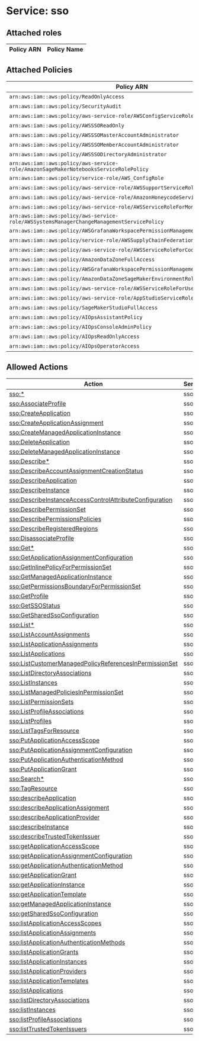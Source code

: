 # Service: sso

## Attached roles

| Policy ARN | Policy Name |
|------------|-------------|
## Attached Policies

| Policy ARN | Policy Name |
|------------|-------------|
| `arn:aws:iam::aws:policy/ReadOnlyAccess` | [ReadOnlyAccess](../policies.md#readonlyaccess) |
| `arn:aws:iam::aws:policy/SecurityAudit` | [SecurityAudit](../policies.md#securityaudit) |
| `arn:aws:iam::aws:policy/aws-service-role/AWSConfigServiceRolePolicy` | [AWSConfigServiceRolePolicy](../policies.md#awsconfigservicerolepolicy) |
| `arn:aws:iam::aws:policy/AWSSSOReadOnly` | [AWSSSOReadOnly](../policies.md#awsssoreadonly) |
| `arn:aws:iam::aws:policy/AWSSSOMasterAccountAdministrator` | [AWSSSOMasterAccountAdministrator](../policies.md#awsssomasteraccountadministrator) |
| `arn:aws:iam::aws:policy/AWSSSOMemberAccountAdministrator` | [AWSSSOMemberAccountAdministrator](../policies.md#awsssomemberaccountadministrator) |
| `arn:aws:iam::aws:policy/AWSSSODirectoryAdministrator` | [AWSSSODirectoryAdministrator](../policies.md#awsssodirectoryadministrator) |
| `arn:aws:iam::aws:policy/aws-service-role/AmazonSageMakerNotebooksServiceRolePolicy` | [AmazonSageMakerNotebooksServiceRolePolicy](../policies.md#amazonsagemakernotebooksservicerolepolicy) |
| `arn:aws:iam::aws:policy/service-role/AWS_ConfigRole` | [AWS_ConfigRole](../policies.md#aws_configrole) |
| `arn:aws:iam::aws:policy/aws-service-role/AWSSupportServiceRolePolicy` | [AWSSupportServiceRolePolicy](../policies.md#awssupportservicerolepolicy) |
| `arn:aws:iam::aws:policy/aws-service-role/AmazonHoneycodeServiceRolePolicy` | [AmazonHoneycodeServiceRolePolicy](../policies.md#amazonhoneycodeservicerolepolicy) |
| `arn:aws:iam::aws:policy/aws-service-role/AWSServiceRoleForMonitronPolicy` | [AWSServiceRoleForMonitronPolicy](../policies.md#awsserviceroleformonitronpolicy) |
| `arn:aws:iam::aws:policy/aws-service-role/AWSSystemsManagerChangeManagementServicePolicy` | [AWSSystemsManagerChangeManagementServicePolicy](../policies.md#awssystemsmanagerchangemanagementservicepolicy) |
| `arn:aws:iam::aws:policy/AWSGrafanaWorkspacePermissionManagement` | [AWSGrafanaWorkspacePermissionManagement](../policies.md#awsgrafanaworkspacepermissionmanagement) |
| `arn:aws:iam::aws:policy/service-role/AWSSupplyChainFederationAdminAccess` | [AWSSupplyChainFederationAdminAccess](../policies.md#awssupplychainfederationadminaccess) |
| `arn:aws:iam::aws:policy/aws-service-role/AWSServiceRoleForCodeWhispererPolicy` | [AWSServiceRoleForCodeWhispererPolicy](../policies.md#awsserviceroleforcodewhispererpolicy) |
| `arn:aws:iam::aws:policy/AmazonDataZoneFullAccess` | [AmazonDataZoneFullAccess](../policies.md#amazondatazonefullaccess) |
| `arn:aws:iam::aws:policy/AWSGrafanaWorkspacePermissionManagementV2` | [AWSGrafanaWorkspacePermissionManagementV2](../policies.md#awsgrafanaworkspacepermissionmanagementv2) |
| `arn:aws:iam::aws:policy/AmazonDataZoneSageMakerEnvironmentRolePermissionsBoundary` | [AmazonDataZoneSageMakerEnvironmentRolePermissionsBoundary](../policies.md#amazondatazonesagemakerenvironmentrolepermissionsboundary) |
| `arn:aws:iam::aws:policy/aws-service-role/AWSServiceRoleForUserSubscriptions` | [AWSServiceRoleForUserSubscriptions](../policies.md#awsserviceroleforusersubscriptions) |
| `arn:aws:iam::aws:policy/aws-service-role/AppStudioServiceRolePolicy` | [AppStudioServiceRolePolicy](../policies.md#appstudioservicerolepolicy) |
| `arn:aws:iam::aws:policy/SageMakerStudioFullAccess` | [SageMakerStudioFullAccess](../policies.md#sagemakerstudiofullaccess) |
| `arn:aws:iam::aws:policy/AIOpsAssistantPolicy` | [AIOpsAssistantPolicy](../policies.md#aiopsassistantpolicy) |
| `arn:aws:iam::aws:policy/AIOpsConsoleAdminPolicy` | [AIOpsConsoleAdminPolicy](../policies.md#aiopsconsoleadminpolicy) |
| `arn:aws:iam::aws:policy/AIOpsReadOnlyAccess` | [AIOpsReadOnlyAccess](../policies.md#aiopsreadonlyaccess) |
| `arn:aws:iam::aws:policy/AIOpsOperatorAccess` | [AIOpsOperatorAccess](../policies.md#aiopsoperatoraccess) |

## Allowed Actions

| Action | Service |
|--------|---------|
| [sso:*](../actions.md#sso:all) | sso |
| [sso:AssociateProfile](../actions.md#sso:associateprofile) | sso |
| [sso:CreateApplication](../actions.md#sso:createapplication) | sso |
| [sso:CreateApplicationAssignment](../actions.md#sso:createapplicationassignment) | sso |
| [sso:CreateManagedApplicationInstance](../actions.md#sso:createmanagedapplicationinstance) | sso |
| [sso:DeleteApplication](../actions.md#sso:deleteapplication) | sso |
| [sso:DeleteManagedApplicationInstance](../actions.md#sso:deletemanagedapplicationinstance) | sso |
| [sso:Describe*](../actions.md#sso:describeall) | sso |
| [sso:DescribeAccountAssignmentCreationStatus](../actions.md#sso:describeaccountassignmentcreationstatus) | sso |
| [sso:DescribeApplication](../actions.md#sso:describeapplication) | sso |
| [sso:DescribeInstance](../actions.md#sso:describeinstance) | sso |
| [sso:DescribeInstanceAccessControlAttributeConfiguration](../actions.md#sso:describeinstanceaccesscontrolattributeconfiguration) | sso |
| [sso:DescribePermissionSet](../actions.md#sso:describepermissionset) | sso |
| [sso:DescribePermissionsPolicies](../actions.md#sso:describepermissionspolicies) | sso |
| [sso:DescribeRegisteredRegions](../actions.md#sso:describeregisteredregions) | sso |
| [sso:DisassociateProfile](../actions.md#sso:disassociateprofile) | sso |
| [sso:Get*](../actions.md#sso:getall) | sso |
| [sso:GetApplicationAssignmentConfiguration](../actions.md#sso:getapplicationassignmentconfiguration) | sso |
| [sso:GetInlinePolicyForPermissionSet](../actions.md#sso:getinlinepolicyforpermissionset) | sso |
| [sso:GetManagedApplicationInstance](../actions.md#sso:getmanagedapplicationinstance) | sso |
| [sso:GetPermissionsBoundaryForPermissionSet](../actions.md#sso:getpermissionsboundaryforpermissionset) | sso |
| [sso:GetProfile](../actions.md#sso:getprofile) | sso |
| [sso:GetSSOStatus](../actions.md#sso:getssostatus) | sso |
| [sso:GetSharedSsoConfiguration](../actions.md#sso:getsharedssoconfiguration) | sso |
| [sso:List*](../actions.md#sso:listall) | sso |
| [sso:ListAccountAssignments](../actions.md#sso:listaccountassignments) | sso |
| [sso:ListApplicationAssignments](../actions.md#sso:listapplicationassignments) | sso |
| [sso:ListApplications](../actions.md#sso:listapplications) | sso |
| [sso:ListCustomerManagedPolicyReferencesInPermissionSet](../actions.md#sso:listcustomermanagedpolicyreferencesinpermissionset) | sso |
| [sso:ListDirectoryAssociations](../actions.md#sso:listdirectoryassociations) | sso |
| [sso:ListInstances](../actions.md#sso:listinstances) | sso |
| [sso:ListManagedPoliciesInPermissionSet](../actions.md#sso:listmanagedpoliciesinpermissionset) | sso |
| [sso:ListPermissionSets](../actions.md#sso:listpermissionsets) | sso |
| [sso:ListProfileAssociations](../actions.md#sso:listprofileassociations) | sso |
| [sso:ListProfiles](../actions.md#sso:listprofiles) | sso |
| [sso:ListTagsForResource](../actions.md#sso:listtagsforresource) | sso |
| [sso:PutApplicationAccessScope](../actions.md#sso:putapplicationaccessscope) | sso |
| [sso:PutApplicationAssignmentConfiguration](../actions.md#sso:putapplicationassignmentconfiguration) | sso |
| [sso:PutApplicationAuthenticationMethod](../actions.md#sso:putapplicationauthenticationmethod) | sso |
| [sso:PutApplicationGrant](../actions.md#sso:putapplicationgrant) | sso |
| [sso:Search*](../actions.md#sso:searchall) | sso |
| [sso:TagResource](../actions.md#sso:tagresource) | sso |
| [sso:describeApplication](../actions.md#sso:describeapplication) | sso |
| [sso:describeApplicationAssignment](../actions.md#sso:describeapplicationassignment) | sso |
| [sso:describeApplicationProvider](../actions.md#sso:describeapplicationprovider) | sso |
| [sso:describeInstance](../actions.md#sso:describeinstance) | sso |
| [sso:describeTrustedTokenIssuer](../actions.md#sso:describetrustedtokenissuer) | sso |
| [sso:getApplicationAccessScope](../actions.md#sso:getapplicationaccessscope) | sso |
| [sso:getApplicationAssignmentConfiguration](../actions.md#sso:getapplicationassignmentconfiguration) | sso |
| [sso:getApplicationAuthenticationMethod](../actions.md#sso:getapplicationauthenticationmethod) | sso |
| [sso:getApplicationGrant](../actions.md#sso:getapplicationgrant) | sso |
| [sso:getApplicationInstance](../actions.md#sso:getapplicationinstance) | sso |
| [sso:getApplicationTemplate](../actions.md#sso:getapplicationtemplate) | sso |
| [sso:getManagedApplicationInstance](../actions.md#sso:getmanagedapplicationinstance) | sso |
| [sso:getSharedSsoConfiguration](../actions.md#sso:getsharedssoconfiguration) | sso |
| [sso:listApplicationAccessScopes](../actions.md#sso:listapplicationaccessscopes) | sso |
| [sso:listApplicationAssignments](../actions.md#sso:listapplicationassignments) | sso |
| [sso:listApplicationAuthenticationMethods](../actions.md#sso:listapplicationauthenticationmethods) | sso |
| [sso:listApplicationGrants](../actions.md#sso:listapplicationgrants) | sso |
| [sso:listApplicationInstances](../actions.md#sso:listapplicationinstances) | sso |
| [sso:listApplicationProviders](../actions.md#sso:listapplicationproviders) | sso |
| [sso:listApplicationTemplates](../actions.md#sso:listapplicationtemplates) | sso |
| [sso:listApplications](../actions.md#sso:listapplications) | sso |
| [sso:listDirectoryAssociations](../actions.md#sso:listdirectoryassociations) | sso |
| [sso:listInstances](../actions.md#sso:listinstances) | sso |
| [sso:listProfileAssociations](../actions.md#sso:listprofileassociations) | sso |
| [sso:listTrustedTokenIssuers](../actions.md#sso:listtrustedtokenissuers) | sso |